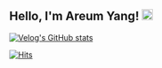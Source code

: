 ## Hello, I'm Areum Yang! <img src="https://media.giphy.com/media/hvRJCLFzcasrR4ia7z/giphy.gif" width="20">
[![Velog's GitHub stats](https://velog-readme-stats.vercel.app/api?name=reum107)](https://github.com/eungyeole/velog-readme-stats)

[![Hits](https://hits.seeyoufarm.com/api/count/incr/badge.svg?url=https%3A%2F%2Fgithub.com%2Fareumsheep)](https://hits.seeyoufarm.com)


